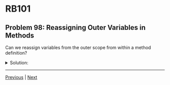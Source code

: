 # RB101
## Problem 98: Reassigning Outer Variables in Methods

Can we reassign variables from the outer scope from within a method definition?

<details>
<summary>Solution:</summary>

No, you cannot reassign local variables from the outer scope from within a method definition. Methods have their own isolated scope and cannot access outer local variables at all.

However, you can:
- Return a value and reassign it in the outer scope
- Use global variables (not recommended)
- Mutate objects passed as arguments (if they're mutable)

Examples:
```ruby
# This does NOT work:
outer_var = 10

def try_to_change
  outer_var = 20  # Creates a NEW local variable in the method
end

try_to_change
puts outer_var  # => 10 (unchanged)

# This DOES work - using return value:
outer_var = 10

def change_value(var)
  var * 2
end

outer_var = change_value(outer_var)  # Reassign with return value
puts outer_var  # => 20

# This DOES work - using global variables (not recommended):
$global_var = 10

def change_global
  $global_var = 20
end

change_global
puts $global_var  # => 20
```

**Contrast with blocks:**
```ruby
# Blocks CAN reassign outer variables:
outer_var = 10

[1].each do |num|
  outer_var = 20  # Reassigns the outer variable
end

puts outer_var  # => 20

# Methods CANNOT:
outer_var = 10

def my_method
  outer_var = 20  # Creates new local variable
end

my_method
puts outer_var  # => 10 (unchanged)
```

</details>

---

[Previous](97.md) | [Next](99.md)

